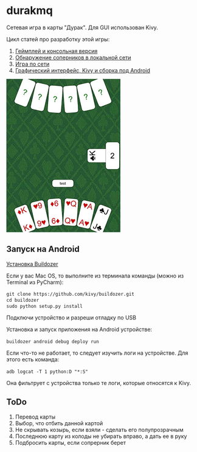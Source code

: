 # durakmq

Сетевая игра в карты "Дурак". Для GUI использован Kivy.

Цикл статей про разработку этой игры:
1. [Геймплей и консольная версия](https://tirinox.ru/durak-game-p1/)
2. [Обнаружение соперников в локальной сети](https://tirinox.ru/%d0%b4%d1%83%d1%80%d0%b0%d0%ba-%d0%bf%d0%be-%d1%81%d0%b5%d1%82%d0%b8-%d0%bd%d0%b0-python-%d1%87%d0%b0%d1%81%d1%82%d1%8c-2-%d0%be%d0%b1%d0%bd%d0%b0%d1%80%d1%83%d0%b6%d0%b5%d0%bd%d0%b8%d0%b5/)
3. [Игра по сети](https://tirinox.ru/durak-game-p3/)
4. [Графический интерфейс, Kivy и сборка под Android](https://tirinox.ru/durak-game-p4/)

![](screenshot.jpg)

## Запуск на Android

[Установка Buildozer](https://kivy.org/doc/stable/guide/packaging-android.html)

Если у вас Mac OS, то выполните из терминала команды (можно из Terminal из PyCharm):

```pip install Cython
git clone https://github.com/kivy/buildozer.git
cd buildozer
sudo python setup.py install
```

Подключи устройство и разреши отладку по USB

Установка и запуск приложения на Android устройстве:

```buildozer android debug deploy run```

Если что-то не работает, то следует изучить логи на устройстве. Для этого есть команда:

```adb logcat -T 1 python:D "*:S"```

Она фильтрует с устройства только те логи, которые относятся к Kivy.

## ToDo

1. Перевод карты
2. Выбор, что отбить данной картой
3. Не скрывать козырь, если взяли - сделать его полупрозрачным
4. Последнюю карту из колоды не убирать вправо, а дать ее в руку
5. Подбросить карты, если сопрерник берет
